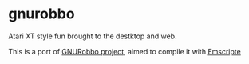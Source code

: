 gnurobbo
========

Atari XT style fun brought to the destktop and web.


This is a port of [GNURobbo project](http://gnurobbo.sourceforge.net/), aimed to compile it with [Emscripte](https://github.com/kripken/emscripten)
